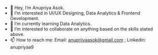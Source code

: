 - 👋 Hey, I’m Anupriya Asok.
- 👀 I’m interested in UI/UX Designing, Data Analytics & Frontend Development.
- 🌱 I’m currently learning Data Analytics.
- 💞️ I’m interested to collaborate on anything based on the skills stated above.
- 📫 How to reach me: Email: anupriiyaasok@gmail.com ; Linkedin: anupriyaa9

<!---
anupriyaa9/anupriyaa9 is a ✨ special ✨ repository because its `README.md` (this file) appears on your GitHub profile.
You can click the Preview link to take a look at your changes.
--->
